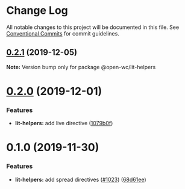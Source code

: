 # Change Log

All notable changes to this project will be documented in this file.
See [Conventional Commits](https://conventionalcommits.org) for commit guidelines.

## [0.2.1](https://github.com/open-wc/open-wc/compare/@open-wc/lit-helpers@0.2.0...@open-wc/lit-helpers@0.2.1) (2019-12-05)

**Note:** Version bump only for package @open-wc/lit-helpers





# [0.2.0](https://github.com/open-wc/open-wc/compare/@open-wc/lit-helpers@0.1.0...@open-wc/lit-helpers@0.2.0) (2019-12-01)


### Features

* **lit-helpers:** add live directive ([1079b0f](https://github.com/open-wc/open-wc/commit/1079b0f3c30a9ca20d9e166e54c2b4a273867db1))





# 0.1.0 (2019-11-30)


### Features

* **lit-helpers:** add spread directives ([#1023](https://github.com/open-wc/open-wc/issues/1023)) ([68d61ee](https://github.com/open-wc/open-wc/commit/68d61eeb5b187430f3c94369272b42cebd0f3df1))

